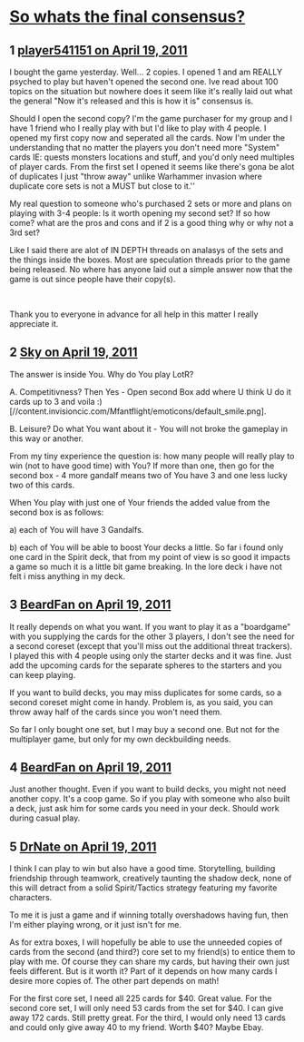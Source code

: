 # [So whats the final consensus?](https://community.fantasyflightgames.com/topic/45424-so-whats-the-final-consensus/)

## 1 [player541151 on April 19, 2011](https://community.fantasyflightgames.com/topic/45424-so-whats-the-final-consensus/?do=findComment&comment=455652)

I bought the game yesterday. Well... 2 copies. I opened 1 and am REALLY psyched to play but haven't opened the second one. Ive read about 100 topics on the situation but nowhere does it seem like it's really laid out what the general "Now it's released and this is how it is" consensus is.

Should I open the second copy? I'm the game purchaser for my group and I have 1 friend who I really play with but I'd like to play with 4 people. I opened my first copy now and seperated all the cards. Now I'm under the understanding that no matter the players you don't need more "System" cards IE: quests monsters locations and stuff, and you'd only need multiples of player cards. From the first set I opened it seems like there's gona be alot of duplicates I just "throw away" unlike Warhammer invasion where duplicate core sets is not a MUST but close to it.''

My real question to someone who's purchased 2 sets or more and plans on playing with 3-4 people: Is it worth opening my second set? If so how come? what are the pros and cons and if 2 is a good thing why or why not a 3rd set?

Like I said there are alot of IN DEPTH threads on analasys of the sets and the things inside the boxes. Most are speculation threads prior to the game being released. No where has anyone laid out a simple answer now that the game is out since people have their copy(s).

 

Thank you to everyone in advance for all help in this matter I really appreciate it.

## 2 [Sky on April 19, 2011](https://community.fantasyflightgames.com/topic/45424-so-whats-the-final-consensus/?do=findComment&comment=455663)

The answer is inside You. Why do You play LotR?

A. Competitivness? Then Yes - Open second Box add where U think U do it cards up to 3 and voila :) [//content.invisioncic.com/Mfantflight/emoticons/default_smile.png].

B. Leisure? Do what You want about it - You will not broke the gameplay in this way or another.

From my tiny experience the question is: how many people will really play to win (not to have good time) with You? If more than one, then go for the second box - 4 more gandalf means two of You have 3 and one less lucky two of this cards.

When You play with just one of Your friends the added value from the second box is as follows:

a) each of You will have 3 Gandalfs.

b) each of You will be able to boost Your decks a little. So far i found only one card in the Spirit deck, that from my point of view is so good it impacts a game so much it is a little bit game breaking. In the lore deck i have not felt i miss anything in my deck.

## 3 [BeardFan on April 19, 2011](https://community.fantasyflightgames.com/topic/45424-so-whats-the-final-consensus/?do=findComment&comment=455666)

It really depends on what you want. If you want to play it as a "boardgame" with you supplying the cards for the other 3 players, I don't see the need for a second coreset (except that you'll miss out the additional threat trackers). I played this with 4 people using only the starter decks and it was fine. Just add the upcoming cards for the separate spheres to the starters and you can keep playing.

If you want to build decks, you may miss duplicates for some cards, so a second coreset might come in handy. Problem is, as you said, you can throw away half of the cards since you won't need them.

So far I only bought one set, but I may buy a second one. But not for the multiplayer game, but only for my own deckbuilding needs. 

## 4 [BeardFan on April 19, 2011](https://community.fantasyflightgames.com/topic/45424-so-whats-the-final-consensus/?do=findComment&comment=455669)

Just another thought. Even if you want to build decks, you might not need another copy. It's a coop game. So if you play with someone who also built a deck, just ask him for some cards you need in your deck. Should work during casual play. 

## 5 [DrNate on April 19, 2011](https://community.fantasyflightgames.com/topic/45424-so-whats-the-final-consensus/?do=findComment&comment=455775)

I think I can play to win but also have a good time. Storytelling, building friendship through teamwork, creatively taunting the shadow deck, none of this will detract from a solid Spirit/Tactics strategy featuring my favorite characters.

To me it is just a game and if winning totally overshadows having fun, then I'm either playing wrong, or it just isn't for me.

As for extra boxes, I will hopefully be able to use the unneeded copies of cards from the second (and third?) core set to my friend(s) to entice them to play with me. Of course they can share my cards, but having their own just feels different. But is it worth it? Part of it depends on how many cards I desire more copies of. The other part depends on math!

For the first core set, I need all 225 cards for $40. Great value.
For the second core set, I will only need 53 cards from the set for $40. I can give away 172 cards. Still pretty great.
For the third, I would only need 13 cards and could only give away 40 to my friend. Worth $40? Maybe Ebay.

